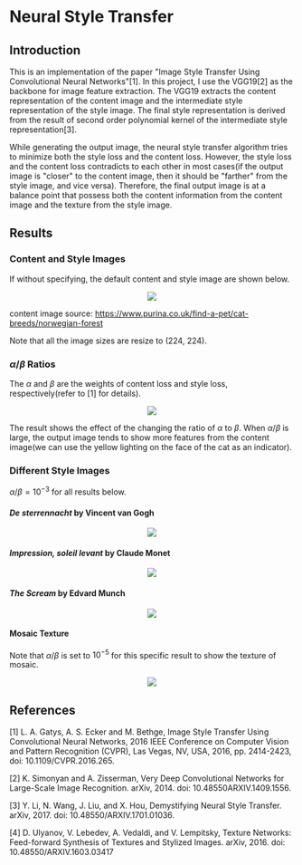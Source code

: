 # Neural Style Transfer

## Introduction
This is an implementation of the paper "Image Style Transfer Using Convolutional Neural Networks"[1]. In this project, I use the VGG19[2] as the backbone for image feature extraction. The VGG19 extracts the content representation of the content image and the intermediate style representation of the style image. The final style representation is derived from the result of second order polynomial kernel of the intermediate style representation[3].

While generating the output image, the neural style transfer algorithm tries to minimize both the style loss and the content loss. However, the style loss and the content loss contradicts to each other in most cases(if the output image is "closer" to the content image, then it should be "farther" from the style image, and vice versa). Therefore, the final output image is at a balance point that possess both the content information from the content image and the texture from the style image.

## Results

### Content and Style Images

If without specifying, the default content and style image are shown below.
<p align="center">
  <img src="./images/readme_result/content_style.jpg" />
</p>

content image source: https://www.purina.co.uk/find-a-pet/cat-breeds/norwegian-forest

Note that all the image sizes are resize to (224, 224). 

### $\alpha/\beta$ Ratios

The $\alpha$ and $\beta$ are the weights of content loss and style loss, respectively(refer to [1] for details).


<p align="center">
  <img src="./images/readme_result/alpha_beta/ratios.jpg" />
</p>

The result shows the effect of the changing the ratio of $\alpha$ to $\beta$. When $\alpha / \beta$ is large, the output image tends to show more features from the content image(we can use the yellow lighting on the face of the cat as an indicator).

### Different Style Images

$\alpha/\beta=10^{-3}$ for all results below.

#### *De sterrennacht* by Vincent van Gogh

<p align="center">
  <img src="./images/readme_result/styles/the_starry_night.jpg" />
</p>

#### *Impression, soleil levant* by Claude Monet

<p align="center">
  <img src="./images/readme_result/styles/impression_sunrise.jpg" />
</p>

#### *The Scream* by Edvard Munch

<p align="center">
  <img src="./images/readme_result/styles/scream.jpg" />
</p>

#### Mosaic Texture
Note that $\alpha/\beta$ is set to $10^{-5}$ for this specific result to show the texture of mosaic.

<p align="center">
  <img src="./images/readme_result/styles/mosaic.jpg" />
</p>


## References
[1] L. A. Gatys, A. S. Ecker and M. Bethge, Image Style Transfer Using Convolutional Neural Networks, 2016 IEEE Conference on Computer Vision and Pattern Recognition (CVPR), Las Vegas, NV, USA, 2016, pp. 2414-2423, doi: 10.1109/CVPR.2016.265.

[2] K. Simonyan and A. Zisserman, Very Deep Convolutional Networks for Large-Scale Image Recognition. arXiv, 2014. doi: 10.48550ARXIV.1409.1556.

[3] Y. Li, N. Wang, J. Liu, and X. Hou, Demystifying Neural Style Transfer. arXiv, 2017. doi: 10.48550/ARXIV.1701.01036.

[4]	D. Ulyanov, V. Lebedev, A. Vedaldi, and V. Lempitsky, Texture Networks: Feed-forward Synthesis of Textures and Stylized Images. arXiv, 2016. doi: 10.48550/ARXIV.1603.03417
